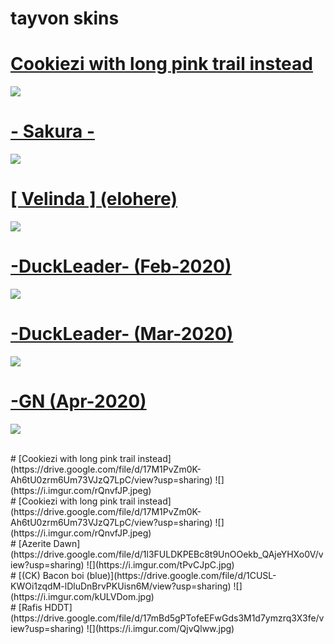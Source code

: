 # tayvon skins


# [Cookiezi with long pink trail instead](https://drive.google.com/file/d/17M1PvZm0K-Ah6tU0zrm6Um73VJzQ7LpC/view?usp=sharing)
![](https://i.imgur.com/rQnvfJP.jpeg)
<br>
# [- Sakura -](https://mega.nz/file/JCwiyACa#E1wFKXFFx5LzxPeA-N2ovwZn3No9pePhmsMTQtyHKAA)
![](https://i.imgur.com/YmW1u5D.png)
<br>
# [[ Velinda ] (elohere)](https://gerwi2.s-ul.eu/Qktq3IDX)
![](https://i.imgur.com/1WTZNWD.png)
<br>
# [-DuckLeader- (Feb-2020)](https://gerwi3.s-ul.eu/kTcpNnRl)
![](https://i.imgur.com/ZHcLjKo.png)
<br>
# [-DuckLeader- (Mar-2020)](https://gerwi.s-ul.eu/Cl4eswvD)
![](https://i.imgur.com/DykyydZ.png)
<br>
# [-GN (Apr-2020)](https://mega.nz/file/wOBylazI#dNDgaofE85OdCbe_o0LXovibLPK77mjOuGNzdJPgjgM)
![](https://i.imgur.com/OPWXfml.png)
<br>











<br>
# [Cookiezi with long pink trail instead](https://drive.google.com/file/d/17M1PvZm0K-Ah6tU0zrm6Um73VJzQ7LpC/view?usp=sharing)
![](https://i.imgur.com/rQnvfJP.jpeg)
<br>
# [Cookiezi with long pink trail instead](https://drive.google.com/file/d/17M1PvZm0K-Ah6tU0zrm6Um73VJzQ7LpC/view?usp=sharing)
![](https://i.imgur.com/rQnvfJP.jpeg)
<br>
# [Azerite Dawn](https://drive.google.com/file/d/1l3FULDKPEBc8t9UnOOekb_QAjeYHXo0V/view?usp=sharing)
![](https://i.imgur.com/tPvCJpC.jpg)
<br>
# [(CK) Bacon boi (blue)](https://drive.google.com/file/d/1CUSL-KWOi1zqdM-lDluDnBrvPKUisn6M/view?usp=sharing)
![](https://i.imgur.com/kULVDom.jpg)
<br>
# [Rafis HDDT](https://drive.google.com/file/d/17mBd5gPTofeEFwGds3M1d7ymzrq3X3fe/view?usp=sharing)
![](https://i.imgur.com/QjvQlww.jpg)
<br>

